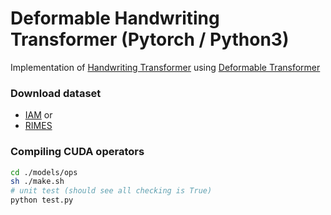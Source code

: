# Deformable Handwriting Transformer (Pytorch / Python3)

Implementation of [Handwriting Transformer](https://arxiv.org/pdf/2104.03964.pdf) using [Deformable Transformer](https://arxiv.org/pdf/2010.04159.pdf)

### Download dataset
* [IAM](https://drive.google.com/file/d/1-aMqoCeq-sEfydBJd64VeBMuGnHKtKvp/view?usp=sharing) or
* [RIMES](https://drive.google.com/file/d/13Zf7tsXSILDQ2el7wBY1jelRQiK_z-Ju/view?usp=sharing)

### Compiling CUDA operators
```bash
cd ./models/ops
sh ./make.sh
# unit test (should see all checking is True)
python test.py
```
